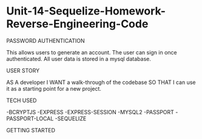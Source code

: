 # Unit-14-Sequelize-Homework-Reverse-Engineering-Code



PASSWORD AUTHENTICATION

This allows users to generate an account. The user can sign in once authenticated. All user data is stored in a mysql database.



USER STORY

AS A developer I WANT a walk-through of the codebase SO THAT I can use it as a starting point for a new project.



TECH USED 

-BCRYPTJS
-EXPRESS
-EXPRESS-SESSION
-MYSQL2
-PASSPORT
-PASSPORT-LOCAL
-SEQUELIZE



GETTING STARTED

